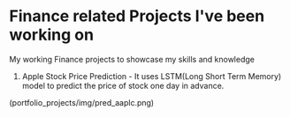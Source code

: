 # Finance related Projects I've been working on

My working Finance projects to showcase my skills and knowledge

1. Apple Stock Price Prediction - It uses LSTM(Long Short Term Memory) model to predict the price of stock one day in advance.

(portfolio_projects/img/pred_aaplc.png)
